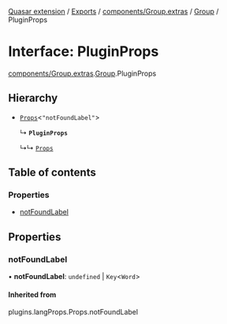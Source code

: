 [Quasar extension](../index.md) / [Exports](../modules.md) / [components/Group.extras](../modules/components_Group_extras.md) / [Group](../modules/components_Group_extras.Group.md) / PluginProps

# Interface: PluginProps

[components/Group.extras](../modules/components_Group_extras.md).[Group](../modules/components_Group_extras.Group.md).PluginProps

## Hierarchy

- [`Props`](../modules/components_api_lang_props.langProps.md#props)<``"notFoundLabel"``\>

  ↳ **`PluginProps`**

  ↳↳ [`Props`](components_Group_extras.Group.Props.md)

## Table of contents

### Properties

- [notFoundLabel](components_Group_extras.Group.PluginProps.md#notfoundlabel)

## Properties

### notFoundLabel

• **notFoundLabel**: `undefined` \| `Key`<`Word`\>

#### Inherited from

plugins.langProps.Props.notFoundLabel
